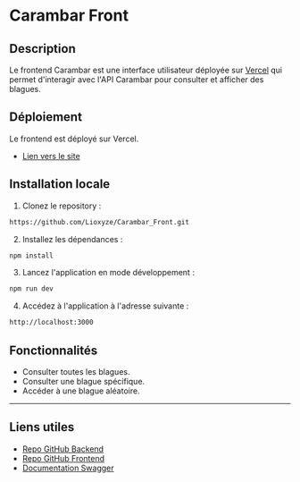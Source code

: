 # Carambar Front

## Description
Le frontend Carambar est une interface utilisateur déployée sur [Vercel](https://vercel.com/) qui permet d'interagir avec l'API Carambar pour consulter et afficher des blagues.

## Déploiement
Le frontend est déployé sur Vercel.
- [Lien vers le site]([https://carambar-front.vercel.app](https://carambar-front-ten.vercel.app/))

## Installation locale
1. Clonez le repository :
```bash
https://github.com/Lioxyze/Carambar_Front.git
```
2. Installez les dépendances :
```bash
npm install
```
3. Lancez l'application en mode développement :
```bash
npm run dev
```
4. Accédez à l'application à l'adresse suivante :
```bash
http://localhost:3000
```

## Fonctionnalités
- Consulter toutes les blagues.
- Consulter une blague spécifique.
- Accéder à une blague aléatoire.

---

## Liens utiles
- [Repo GitHub Backend](https://github.com/Lioxyze/Carambar_Back)
- [Repo GitHub Frontend](https://github.com/Lioxyze/Carambar_Front)
- [Documentation Swagger](https://malabar-1805984ed8b4.herokuapp.com/api-docs#/)
